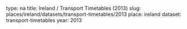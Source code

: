 type: na
title: Ireland / Transport Timetables (2013)
slug: places/ireland/datasets/transport-timetables/2013
place: ireland
dataset: transport-timetables
year: 2013
